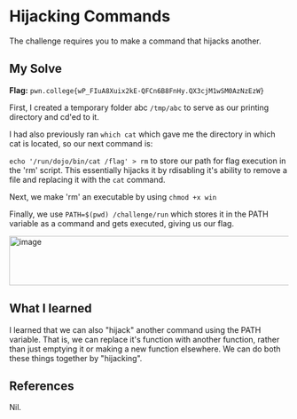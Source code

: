 # Hijacking Commands
The challenge requires you to make a command that hijacks another.

## My Solve
**Flag:**  `pwn.college{wP_FIuA8Xuix2kE-QFCn6B8FnHy.QX3cjM1wSM0AzNzEzW}`

First, I created a temporary folder abc `/tmp/abc` to serve as our printing directory and cd'ed to it.

I had also previously ran `which cat` which gave me the directory in which cat is located, so our next command is:

`echo '/run/dojo/bin/cat /flag' > rm` to store our path for flag execution in the 'rm' script. This essentially hijacks it by rdisabling it's ability to remove a file and replacing it with the `cat` command.

Next, we make 'rm' an executable by using `chmod +x win`

Finally, we use `PATH=$(pwd) /challenge/run` which stores it in the PATH variable as a command and gets executed, giving us our flag.

<img width="621" height="89" alt="image" src="https://github.com/user-attachments/assets/0273638e-ac1b-4478-bbd5-610f0c70e374" />


## What I learned
I learned that we can also "hijack" another command using the PATH variable. That is, we can replace it's function with another function, rather than just emptying it or making a new function elsewhere.
We can do both these things together by "hijacking".

## References
Nil.
